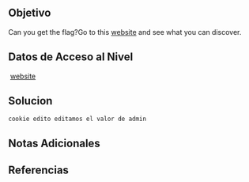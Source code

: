 
## Objetivo

Can you get the flag?Go to this [website](http://saturn.picoctf.net:65031/) and see what you can discover.

## Datos de Acceso al Nivel

 [website](http://saturn.picoctf.net:65031/)
## Solucion

```
cookie edito editamos el valor de admin
```

## Notas Adicionales



## Referencias